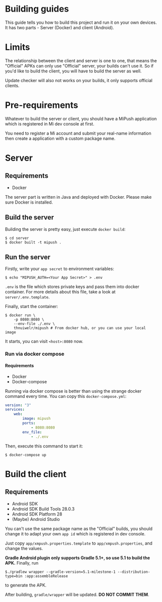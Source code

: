 # Building guides
This guide tells you how to build this project and run it on your own devices.
It has two parts - Server (Docker) and client (Android).

# Limits
The relationship between the client and server is one to one, that means the "Official" APKs can only use "Official" server, your builds can't use it. So if you'd like to build the client, you will have to build the server as well.

Update checker will also not works on your builds, it only supports official clients.

# Pre-requirements
Whatever to build the server or client, you should have a MiPush application which is registered in Mi dev console at first.

You need to register a Mi account and submit your real-name information then create a application with a custom package name.

# Server

## Requirements
* Docker

The server part is written in Java and deployed with Docker. Please make sure Docker is installed.

## Build the server
Building the server is pretty easy, just execute `docker build`:
```shell
$ cd server
$ docker built -t mipush .
```

## Run the server
Firstly, write your `app secret` to environment variables:
```shell
$ echo "MIPUSH_AUTH=<Your App Secret>" > .env
```
`.env` is the file which stores private keys and pass them into docker container.
For more details about this file, take a look at `server/.env.template`.

Finally, start the container:
```shell
$ docker run \
    -p 8080:8080 \
    --env-file ./.env \
    thnuiwelr/mipush # From docker hub, or you can use your local image
```
It starts, you can visit `<host>:8080` now.

### Run via docker compose

#### Requirements
* Docker
* Docker-compose

Running via docker compose is better than using the strange docker command every time. You can copy this `docker-compose.yml`:
```yml
version: "3"
services:
    web:
        image: mipush
        ports:
            - 8080:8080
        env_file:
            - ./.env
```
Then, execute this command to start it:
```shell
$ docker-compose up
```

# Build the client

## Requirements
* Android SDK
* Android SDK Build Tools 28.0.3
* Android SDK Platform 28
* (Maybe) Android Studio

You can't use the same package name as the "Official" builds, you should change it to adapt your own `app id` which is registered in dev console.

Just copy `app/xmpush.properties.template` to `app/xmpush.properties`, and change the values.

**Gradle Android plugin only supports Gradle 5.1+, so use 5.1 to build the APK.**
Finally, run

```shell
$./gradlew wrapper --gradle-version=5.1-milestone-1 --distribution-type=bin :app:assembleRelease
```

to generate the APK.

After building, `gradle/wrapper` will be updated. **DO NOT COMMIT THEM**.